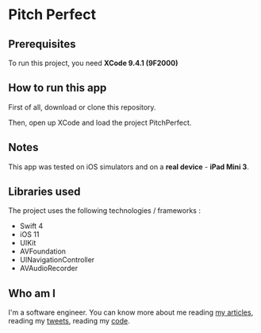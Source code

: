 # Pitch Perfect

## Prerequisites

To run this project, you need **XCode 9.4.1 (9F2000)**

## How to run this app

First of all, download or clone this repository.

Then, open up XCode and load the project PitchPerfect.

## Notes

This app was tested on iOS simulators and on a **real device** - **iPad Mini 3**.


## Libraries used

The project uses the following technologies / frameworks :

* Swift 4
* iOS 11
* UIKit
* AVFoundation
* UINavigationController
* AVAudioRecorder


## Who am I

I'm a software engineer. You can know more about me reading [my articles](http://blog.josenaves.com), reading my [tweets](http://twitter.com/josenaves), reading my [code](http://github.com/josenaves).